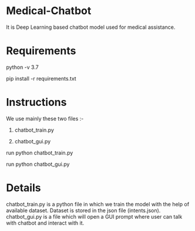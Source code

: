 # Medical-Chatbot
It is Deep Learning based chatbot model used for medical assistance.


# Requirements
python -v 3.7

pip install -r requirements.txt 


# Instructions
We use mainly these two files :-

1. chatbot_train.py

2. chatbot_gui.py

run python chatbot_train.py

run python chatbot_gui.py


# Details
chatbot_train.py is a python file in which we train the model with the help of available dataset. Dataset is stored in the json file (intents.json).
chatbot_gui.py is a file which will open a GUI prompt where user can talk with chatbot and interact with it.
